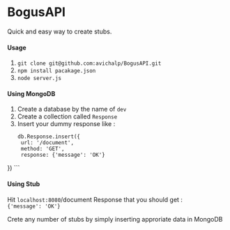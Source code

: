 # BogusAPI
Quick and easy way to create stubs.

#### Usage

1. `git clone git@github.com:avichalp/BogusAPI.git`
2. `npm install pacakage.json`
3. `node server.js`

#### Using MongoDB

1. Create a database by the name of `dev`
2. Create a collection called `Response`
3. Insert your dummy response like :<br>
    ```
    db.Response.insert({
     url: '/document',
     method: 'GET',
     response: {'message': 'OK'}
})
    ```
  
#### Using Stub

Hit `localhost:8080`/document
Response that you should get :<br> `{'message': 'OK'}` 
  
Crete any number of stubs by simply inserting approriate data in MongoDB
